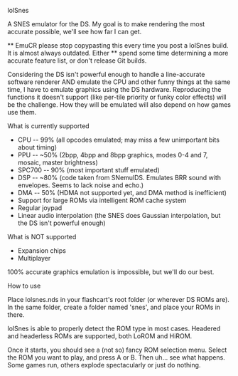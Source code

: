 lolSnes

A SNES emulator for the DS. My goal is to make rendering the most accurate possible, we'll see how far I can get.

** EmuCR please stop copypasting this every time you post a lolSnes build. It is almost always outdated. Either 
** spend some time determining a more accurate feature list, or don't release Git builds.

Considering the DS isn't powerful enough to handle a line-accurate software renderer AND emulate the CPU and other
funny things at the same time, I have to emulate graphics using the DS hardware. Reproducing the functions it
doesn't support (like per-tile priority or funky color effects) will be the challenge. How they will be emulated
will also depend on how games use them.

What is currently supported

* CPU -- 99% (all opcodes emulated; may miss a few unimportant bits about timing)
* PPU -- ~50% (2bpp, 4bpp and 8bpp graphics, modes 0-4 and 7, mosaic, master brightness)
* SPC700 -- 90% (most important stuff emulated)
* DSP -- ~80% (code taken from SNemulDS. Emulates BRR sound with envelopes. Seems to lack noise and echo.)
* DMA -- 50% (HDMA not supported yet, and DMA method is inefficient)
* Support for large ROMs via intelligent ROM cache system
* Regular joypad
* Linear audio interpolation (the SNES does Gaussian interpolation, but the DS isn't powerful enough)

What is NOT supported

* Expansion chips
* Multiplayer


100% accurate graphics emulation is impossible, but we'll do our best.


How to use

Place lolsnes.nds in your flashcart's root folder (or wherever DS ROMs are). In the same folder, create a folder 
named 'snes', and place your ROMs in there.

lolSnes is able to properly detect the ROM type in most cases. Headered and headerless ROMs are supported, both
LoROM and HiROM.

Once it starts, you should see a (not so) fancy ROM selection menu. Select the ROM you want to play, and press
A or B. Then uh... see what happens. Some games run, others explode spectacularly or just do nothing.